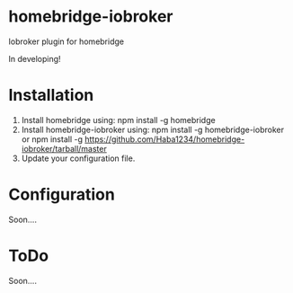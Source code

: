 # homebridge-iobroker

Iobroker plugin for homebridge

In developing!

# Installation

1. Install homebridge using: npm install -g homebridge
2. Install homebridge-iobroker using: npm install -g homebridge-iobroker or npm install -g https://github.com/Haba1234/homebridge-iobroker/tarball/master
3. Update your configuration file. 

# Configuration

Soon....

# ToDo

Soon....
